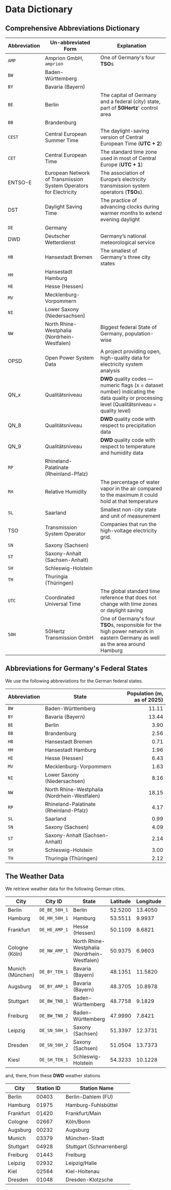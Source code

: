 <h1> Data Dictionary </h1>
<h2>  Comprehensive Abbreviations Dictionary </h2>

| Abbreviation  | Un-abbreviated Form | Explanation |
| --------------|---------------------------|---------------------|
| `AMP` | Amprion GmbH, `amprion` | One of Germany's four **TSO**s |
| `BW`| Baden-Württemberg |  |
| `BY`| Bavaria (Bayern) |  |
| `BE` |  Berlin | The capital of Germany and a federal (city) state, part of **50Hertz**' control area  |
| `BB` |     Brandenburg |  | 
| `CEST` | Central European Summer Time | The daylight-saving version of Central European Time (**UTC + 2**) |
|  `CET` | Central European Time | The standard time zone used in most of Central Europe (**UTC + 1**) | 
| ENTSO-E | European Network of Transmission System Operators for Electricity |  The association of Europe’s electricity transmission system operators (**TSO**s). |
| DST  | Daylight Saving Time | The practice of advancing clocks during warmer months to extend evening daylight |
| `DE` | Germany |    |
| DWD | Deutscher Wetterdienst | Germany’s national meteorological service |
|`HB`| Hansestadt Bremen |  The smallest of Germany's three city states |
|`HH`|  Hansestadt Hamburg|  |
|`HE`| Hesse (Hessen) |   |
| `MV` | Mecklenburg-Vorpommern |  |
|`NI`| Lower Saxony (Niedersachsen)       |  |
|`NW`|  North Rhine-Westphalia (Nordrhein-Westfalen) | Biggest federal State of Germany, population-wise |
| OPSD | Open Power System Data | A project providing open, high-quality data for electricity system analysis |
| QN_x | Qualitätsniveau |  **DWD** quality codes — numeric flags (x = dataset number) indicating the data quality or processing level (Qualitätsniveau = quality level) |
| QN_8 | Qualitätsniveau |  **DWD** quality code with respect to precipitation data |
| QN_9 | Qualitätsniveau |  **DWD** quality code with respect to temperature and humidity data |
|`RP`| Rhineland-Palatinate (Rheinland-Pfalz)|  | 
| `RH` | Relative Humidity | The percentage of water vapor in the air compared to the maximum it could hold at that temperature |
|`SL` | Saarland | Smallest non-city state  and unit of measurement |
| TSO | Transmission System Operator |  Companies that run the high-voltage electricity grid. | 
| `SN`| Saxony (Sachsen) | | 
|`ST`| Saxony-Anhalt (Sachsen-Anhalt) |   |
|`SH`| Schleswig-Holstein |   |
|`TH`| Thuringia (Thüringen) |   |
| `UTC` | Coordinated Universal Time | The global standard time reference that does not change with time zones or daylight saving | 
|`50H` | 50Hertz Transmission GmbH | One of Germany's four **TSO**s,  responsible for the high power network in eastern Germany as well as the area around Hamburg

<h2>  Abbreviations for Germany's Federal States</h2>

We use the following abbreviations for the German federal states.

| Abbreviation  | State  |  Population (m, as of 2025) |
| --------------|---------|----------------------:|
| `BW`| Baden-Württemberg |  11.11 |
 `BY`| Bavaria (Bayern) | 13.44 |
 | `BE` |  Berlin |  3.90 |
 | `BB` |     Brandenburg | 2.56 | 
 |`HB`| Hansestadt Bremen | 0.71 |
 |`HH`|  Hansestadt Hamburg| 1.96 |
 |`HE`| Hesse (Hessen) |  6.43 |
 | `MV` | Mecklenburg-Vorpommern | 1.63 |
 |`NI`| Lower Saxony (Niedersachsen)       | 8.16 |
 |`NW`|  North Rhine-Westphalia (Nordrhein-Westfalen) | 18.15 |
 |`RP`| Rhineland-Palatinate (Rheinland-Pfalz)| 4.17 | 
 |`SL` | Saarland | 0.99 |
 | `SN`| Saxony (Sachsen) | 4.09 |
 |`ST`| Saxony-Anhalt (Sachsen-Anhalt) | 2.14 |
 |`SH`| Schleswig-Holstein | 3.00 |
 |`TH`| Thuringia (Thüringen) | 2.12 |


<h2> The Weather Data </h2>

We retrieve weather data for the following German cities.


| City      |  City ID               |   State   | Latitude   | Longitude  | TSO   |
|--------- |------------------ |---------|-------------|------------ |---------|
|  Berlin   |  `DE_BE_50H_1`  | Berlin  |  52.5200	    | 13.4050	| 50Hertz |
|  Hamburg |   `DE_HH_50H_1`  | Hamburg  |  53.5511 |	9.9937	| 50Hertz |
| Frankfurt | `DE_HE_AMP_1` |	Hesse (Hessen)  | 50.1109	| 8.6821	| Amprion |
| Cologne (Köln) | `DE_NW_AMP_1` |  North Rhine-Westphalia (Nordrhein-Westfalen) |	50.9375	| 6.9603 |	Amprion |
| Munich (München) | `DE_BY_TEN_1` |	Bavaria (Bayern) |	48.1351 |	11.5820 |	TenneT | 
| Augsburg | `DE_BY_AMP_1` |	Bavaria (Bayern) |	48.3705 |	10.8978 |	Amprion |
| Stuttgart	| `DE_BW_TNB_1` |	 Baden-Württemberg	| 48.7758	| 9.1829 |	TransnetBW |
| Freiburg |`DE_BW_TNB_2` | Baden-Württemberg | 47.9990	| 7.8421 |	TransnetBW |
| Leipzig |	`DE_SN_50H_1`	| Saxony (Sachsen) | 51.3397 |	12.3731 |	50Hertz |
| Dresden | `DE_SN_50H_2` | Saxony (Sachsen)	| 51.0504 |	13.7373 |	50Hertz| 
|	Kiesl | `DE_SH_TEN_1`	|	Schleswig-Holstein	| 54.3233	| 10.1228	| TenneT |

and, there, from these **DWD** weather stations

| City       | Station ID | Station Name             | 
|------------|------------|--------------------------|
| Berlin     | 00403      | Berlin-Dahlem (FU)       | 
| Hamburg    | 01975      | Hamburg-Fuhlsbüttel      |
| Frankfurt  | 01420      | Frankfurt/Main           |  
| Cologne    | 02667      | Köln/Bonn                | 
| Augsburg   | 00232      | Augsburg                 | 
| Munich     | 03379      | München-Stadt            | 
| Stuttgart  | 04928      | Stuttgart (Schnarrenberg)|             
| Freiburg   | 01443      | Freiburg                 | 
| Leipzig    | 02932      | Leipzig/Halle            | 
| Kiel       | 02564      | Kiel-Holtenau            | 
| Dresden    | 01048      | Dresden-Klotzsche        | 
